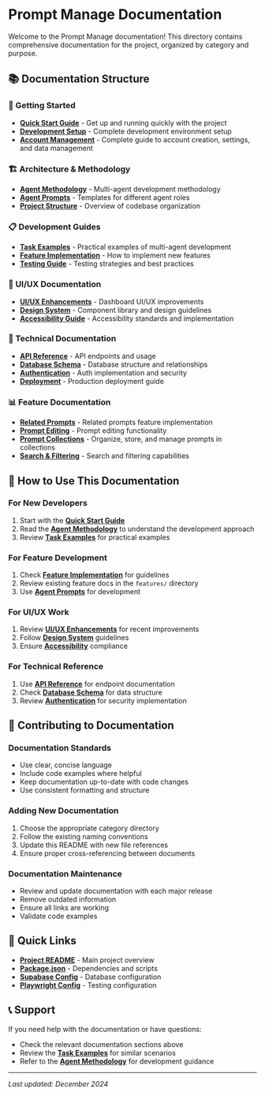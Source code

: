 # Prompt Manage Documentation

Welcome to the Prompt Manage documentation! This directory contains comprehensive documentation for the project, organized by category and purpose.

## 📚 Documentation Structure

### 🚀 Getting Started

- **[Quick Start Guide](./getting-started/quick-start-guide.md)** - Get up and running quickly with the project
- **[Development Setup](./getting-started/development-setup.md)** - Complete development environment setup
- **[Account Management](./getting-started/account-management.md)** - Complete guide to account creation, settings, and data management

### 🏗️ Architecture & Methodology

- **[Agent Methodology](./architecture/agent-methodology.md)** - Multi-agent development methodology
- **[Agent Prompts](./architecture/agent-prompts.md)** - Templates for different agent roles
- **[Project Structure](./architecture/project-structure.md)** - Overview of codebase organization

### 📋 Development Guides

- **[Task Examples](./development/task-examples.md)** - Practical examples of multi-agent development
- **[Feature Implementation](./development/feature-implementation.md)** - How to implement new features
- **[Testing Guide](./development/testing-guide.md)** - Testing strategies and best practices

### 🎨 UI/UX Documentation

- **[UI/UX Enhancements](./ui-ux/enhancement-summary.md)** - Dashboard UI/UX improvements
- **[Design System](./ui-ux/design-system.md)** - Component library and design guidelines
- **[Accessibility Guide](./ui-ux/accessibility.md)** - Accessibility standards and implementation

### 🔧 Technical Documentation

- **[API Reference](./technical/api-reference.md)** - API endpoints and usage
- **[Database Schema](./technical/database-schema.md)** - Database structure and relationships
- **[Authentication](./technical/authentication.md)** - Auth implementation and security
- **[Deployment](./technical/deployment.md)** - Production deployment guide

### 📊 Feature Documentation

- **[Related Prompts](./features/related-prompts.md)** - Related prompts feature implementation
- **[Prompt Editing](./features/prompt-editing.md)** - Prompt editing functionality
- **[Prompt Collections](./features/prompt-collections.md)** - Organize, store, and manage prompts in collections
- **[Search & Filtering](./features/search-filtering.md)** - Search and filtering capabilities

## 🎯 How to Use This Documentation

### For New Developers

1. Start with the **[Quick Start Guide](./getting-started/quick-start-guide.md)**
2. Read the **[Agent Methodology](./architecture/agent-methodology.md)** to understand the development approach
3. Review **[Task Examples](./development/task-examples.md)** for practical examples

### For Feature Development

1. Check **[Feature Implementation](./development/feature-implementation.md)** for guidelines
2. Review existing feature docs in the `features/` directory
3. Use **[Agent Prompts](./architecture/agent-prompts.md)** for development

### For UI/UX Work

1. Review **[UI/UX Enhancements](./ui-ux/enhancement-summary.md)** for recent improvements
2. Follow **[Design System](./ui-ux/design-system.md)** guidelines
3. Ensure **[Accessibility](./ui-ux/accessibility.md)** compliance

### For Technical Reference

1. Use **[API Reference](./technical/api-reference.md)** for endpoint documentation
2. Check **[Database Schema](./technical/database-schema.md)** for data structure
3. Review **[Authentication](./technical/authentication.md)** for security implementation

## 📝 Contributing to Documentation

### Documentation Standards

- Use clear, concise language
- Include code examples where helpful
- Keep documentation up-to-date with code changes
- Use consistent formatting and structure

### Adding New Documentation

1. Choose the appropriate category directory
2. Follow the existing naming conventions
3. Update this README with new file references
4. Ensure proper cross-referencing between documents

### Documentation Maintenance

- Review and update documentation with each major release
- Remove outdated information
- Ensure all links are working
- Validate code examples

## 🔗 Quick Links

- **[Project README](../README.md)** - Main project overview
- **[Package.json](../package.json)** - Dependencies and scripts
- **[Supabase Config](../supabase/config.toml)** - Database configuration
- **[Playwright Config](../playwright.config.ts)** - Testing configuration

## 📞 Support

If you need help with the documentation or have questions:

- Check the relevant documentation sections above
- Review the **[Task Examples](./development/task-examples.md)** for similar scenarios
- Refer to the **[Agent Methodology](./architecture/agent-methodology.md)** for development guidance

---

_Last updated: December 2024_

